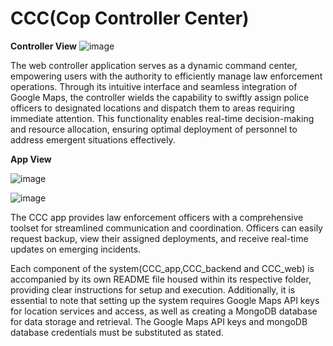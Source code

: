 # CCC(Cop Controller Center)
**Controller View**
![image](https://github.com/Blackfyre1/CCC/assets/31318864/d9bcd668-81ad-4d4d-aa4f-2fae2fa43e95)


The web controller application serves as a dynamic command center, empowering users with the authority to efficiently manage law enforcement operations. Through its intuitive interface and seamless integration of Google Maps, the controller wields the capability to swiftly assign police officers to designated locations and dispatch them to areas requiring immediate attention. This functionality enables real-time decision-making and resource allocation, ensuring optimal deployment of personnel to address emergent situations effectively.

**App View**

![image](https://github.com/Blackfyre1/CCC/assets/31318864/0ed06b56-2cd6-4fa4-affa-1cb8400474b7)

![image](https://github.com/Blackfyre1/CCC/assets/31318864/370a5222-5c25-465b-b675-5720abb3e4f1)

The CCC app provides law enforcement officers with a comprehensive toolset for streamlined communication and coordination. Officers can easily request backup, view their assigned deployments, and receive real-time updates on emerging incidents.

Each component of the system(CCC_app,CCC_backend and CCC_web) is accompanied by its own README file housed within its respective folder, providing clear instructions for setup and execution. Additionally, it is essential to note that setting up the system requires Google Maps API keys for location services and access, as well as creating a MongoDB database for data storage and retrieval. The Google Maps API keys and mongoDB database credentials must be substituted as stated.
